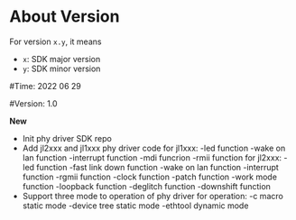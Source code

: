 # About Version

For version `x.y`, it means

- `x`: SDK major version
- `y`: SDK minor version

#Time: 2022 06 29

#Version: 1.0

**New**
- Init phy driver SDK repo
- Add jl2xxx and jl1xxx phy driver code
  for jl1xxx:
      -led function
      -wake on lan function
      -interrupt function
      -mdi funcrion
      -rmii function
  for jl2xxx:
      -led function
      -fast link down function
      -wake on lan function
      -interrupt function
      -rgmii function
      -clock function
      -patch function
      -work mode function
      -loopback function
      -deglitch function
      -downshift function
- Support three mode to operation of phy driver
  for operation:
      -c macro static mode
      -device tree static mode
      -ethtool dynamic mode
